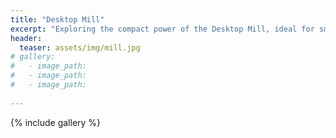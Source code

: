 ```yaml
---
title: "Desktop Mill"
excerpt: "Exploring the compact power of the Desktop Mill, ideal for small-scale precision machining and prototyping."
header:
  teaser: assets/img/mill.jpg
# gallery:
#   - image_path: 
#   - image_path: 
#   - image_path: 
   
---
```

{% include gallery %}